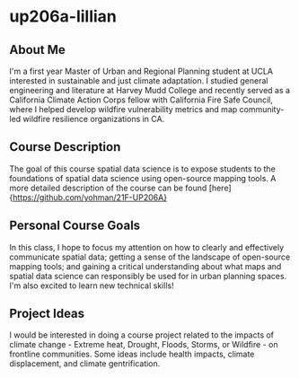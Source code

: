 # up206a-lillian

## About Me
I'm a first year Master of Urban and Regional Planning student at UCLA interested in sustainable and just climate adaptation. I studied general engineering and literature at Harvey Mudd College and recently served as a California Climate Action Corps fellow with California Fire Safe Council, where I helped develop wildfire vulnerability metrics and map community-led wildfire resilience organizations in CA. 

## Course Description
The goal of this course spatial data science is to expose students to the foundations of spatial data science using open-source mapping tools. A more detailed description of the course can be found [here] {https://github.com/yohman/21F-UP206A}

## Personal Course Goals
In this class, I hope to focus my attention on how to clearly and effectively communicate spatial data; getting a sense of the landscape of open-source mapping tools; and gaining a critical understanding about what maps and spatial data science can responsibly be used for in urban planning spaces. I'm also excited to learn new technical skills!

## Project Ideas
I would be interested in doing a course project related to the impacts of climate change - Extreme heat, Drought, Floods, Storms, or Wildfire - on frontline communities. Some ideas include health impacts, climate displacement, and climate gentrification.
